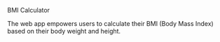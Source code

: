 BMI Calculator

The web app empowers users to calculate their BMI (Body Mass Index) based on their body weight and height.
